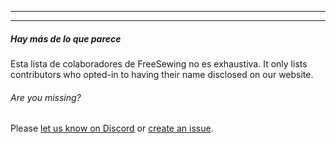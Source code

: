 - - -
- - -

<Note>

##### Hay más de lo que parece

Esta lista de colaboradores de FreeSewing no es exhaustiva.
It only lists contributors who opted-in to having their name disclosed on our website.

###### Are you missing?
Please [let us know on Discord]("https://chat.freesewing.org/") or
[create an issue]("https://github.com/freesewing/freesewing/issues/new").

</Note>

